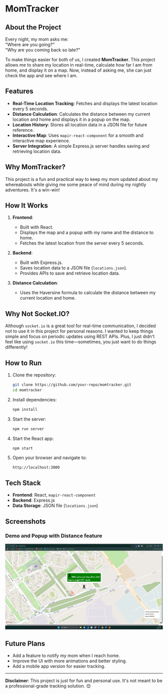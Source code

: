 # MomTracker

## About the Project

Every night, my mom asks me:  
"Where are you going?"  
"Why are you coming back so late?"  

To make things easier for both of us, I created **MomTracker**. This project allows me to share my location in real-time, calculate how far I am from home, and display it on a map. Now, instead of asking me, she can just check the app and see where I am.


## Features

- **Real-Time Location Tracking**: Fetches and displays the latest location every 5 seconds.
- **Distance Calculation**: Calculates the distance between my current location and home and displays it in a popup on the map.
- **Location History**: Stores all location data in a JSON file for future reference.
- **Interactive Map**: Uses `mapir-react-component` for a smooth and interactive map experience.
- **Server Integration**: A simple Express.js server handles saving and retrieving location data.

## Why MomTracker?

This project is a fun and practical way to keep my mom updated about my whereabouts while giving me some peace of mind during my nightly adventures. It's a win-win!

## How It Works

1. **Frontend**:
   - Built with React.
   - Displays the map and a popup with my name and the distance to home.
   - Fetches the latest location from the server every 5 seconds.

2. **Backend**:
   - Built with Express.js.
   - Saves location data to a JSON file (`locations.json`).
   - Provides APIs to save and retrieve location data.

3. **Distance Calculation**:
   - Uses the Haversine formula to calculate the distance between my current location and home.

## Why Not Socket.IO?

Although `socket.io` is a great tool for real-time communication, I decided not to use it in this project for personal reasons. I wanted to keep things simple and focus on periodic updates using REST APIs. Plus, I just didn't feel like using `socket.io` this time—sometimes, you just want to do things differently!

## How to Run

1. Clone the repository:
   ```bash
   git clone https://github.com/your-repo/momtracker.git
   cd momtracker
   ```

2. Install dependencies:
   ```bash
   npm install
   ```

3. Start the server:
   ```bash
   npm run server
   ```

4. Start the React app:
   ```bash
   npm start
   ```

5. Open your browser and navigate to:
   ```
   http://localhost:3000
   ```

## Tech Stack

- **Frontend**: React, `mapir-react-component`
- **Backend**: Express.js
- **Data Storage**: JSON file (`locations.json`)

## Screenshots

### Demo and Popup with Distance feature
![Map View](./demo/demo-1.png)

## Future Plans

- Add a feature to notify my mom when I reach home.
- Improve the UI with more animations and better styling.
- Add a mobile app version for easier tracking.

---

**Disclaimer**: This project is just for fun and personal use. It's not meant to be a professional-grade tracking solution. 😊